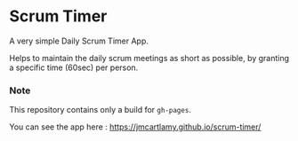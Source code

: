 # Scrum Timer

A very simple Daily Scrum Timer App. 

Helps to maintain the daily scrum meetings as short as possible, by granting a specific time (60sec) per person.

### Note

This repository contains only a build for `gh-pages`.

You can see the app here : https://jmcartlamy.github.io/scrum-timer/
